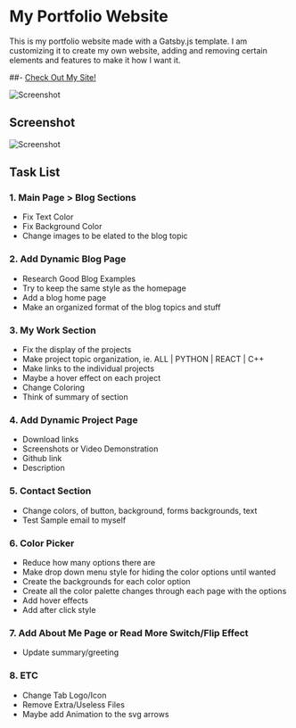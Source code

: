 # My Portfolio Website

This is my portfolio website made with a Gatsby.js template. I am customizing it to create my own website, adding and removing certain elements and features to make it how I want it.

##- [Check Out My Site!](https://kaleblub.github.io/)

![Screenshot](./src/assets/img/)

## Screenshot

![Screenshot](./src/assets/img/)

## Task List

### 1. Main Page > Blog Sections
- Fix Text Color
- Fix Background Color
- Change images to be elated to the blog topic

###	2. Add Dynamic Blog Page
- Research Good Blog Examples
- Try to keep the same style as the homepage
- Add a blog home page
- Make an organized format of the blog topics and stuff

### 3. My Work Section
- Fix the display of the projects
- Make project topic organization, ie.  ALL | PYTHON | REACT | C++
- Make links to the individual projects
- Maybe a hover effect on each project
- Change Coloring 
- Think of summary of section

###	4. Add Dynamic Project Page
- Download links
- Screenshots or Video Demonstration
- Github link
- Description

### 5. Contact Section
- Change colors, of button, background, forms backgrounds, text
- Test Sample email to myself

### 6. Color Picker
- Reduce how many options there are
- Make drop down menu style for hiding the color options until wanted 
- Create the backgrounds for each color option
- Create all the color palette changes through each page with the options
- Add hover effects
- Add after click style

### 7. Add About Me Page or Read More Switch/Flip Effect
- Update summary/greeting

### 8. ETC
- Change Tab Logo/Icon
- Remove Extra/Useless Files
- Maybe add Animation to the svg arrows